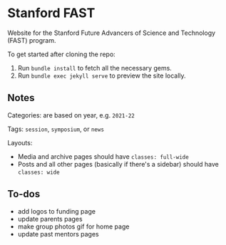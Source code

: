 # Stanford FAST

Website for the Stanford Future Advancers of Science and Technology (FAST) program.

To get started after cloning the repo:
1. Run `bundle install` to fetch all the necessary gems.
2. Run `bundle exec jekyll serve` to preview the site locally.


## Notes

Categories: are based on year, e.g. `2021-22`

Tags: `session`, `symposium`, or `news`

Layouts:
- Media and archive pages should have `classes: full-wide`
- Posts and all other pages (basically if there's a sidebar) should have `classes: wide`

## To-dos

- add logos to funding page
- update parents pages
- make group photos gif for home page
- update past mentors pages
